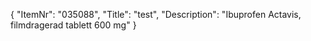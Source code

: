 {
  "ItemNr": "035088",
  "Title": "test",
  "Description": "Ibuprofen Actavis, filmdragerad tablett 600 mg"
}